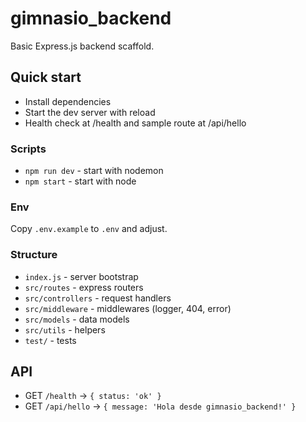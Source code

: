 # gimnasio_backend

Basic Express.js backend scaffold.

## Quick start

- Install dependencies
- Start the dev server with reload
- Health check at /health and sample route at /api/hello

### Scripts

- `npm run dev` - start with nodemon
- `npm start` - start with node

### Env

Copy `.env.example` to `.env` and adjust.

### Structure

- `index.js` - server bootstrap
- `src/routes` - express routers
- `src/controllers` - request handlers
- `src/middleware` - middlewares (logger, 404, error)
- `src/models` - data models
- `src/utils` - helpers
- `test/` - tests

## API
- GET `/health` -> `{ status: 'ok' }`
- GET `/api/hello` -> `{ message: 'Hola desde gimnasio_backend!' }`